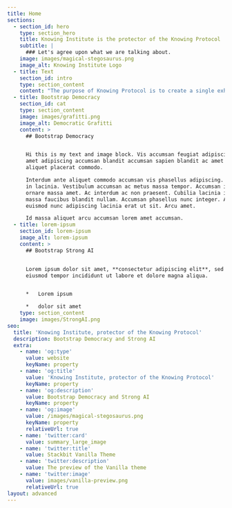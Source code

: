 ```yaml
---
title: Home
sections:
  - section_id: hero
    type: section_hero
    title: Knowing Institute is the protector of the Knowing Protocol
    subtitle: |
      ### Let's agree upon what we are talking about.
    image: images/magical-stegosaurus.png
    image_alt: Knowing Institute Logo
  - title: Text
    section_id: intro
    type: section_content
    content: "The purpose of Knowing Protocol is to create a single exhaustive framework to represent individual and collective sense-making, accumulate knowledge, and enable transfer information effectively between humans and machines.\_\n\nKnowing Institute protects the protocol and coordinates the development the content. \n\n### What is it for?\n\nThere are two main areas where the protocol can be used, and we estimate the number of applications will increase tremendously in the coming years. \n"
  - title: Bootstrap Democracy
    section_id: cat
    type: section_content
    image: images/grafitti.png
    image_alt: Democratic Grafitti
    content: >
      ## Bootstrap Democracy


      Hi this is my text and image block. Vis accumsan feugiat adipiscing nisl
      amet adipiscing accumsan blandit accumsan sapien blandit ac amet faucibus
      aliquet placerat commodo.

      Interdum ante aliquet commodo accumsan vis phasellus adipiscing. Ornare a
      in lacinia. Vestibulum accumsan ac metus massa tempor. Accumsan in lacinia
      ornare massa amet. Ac interdum ac non praesent. Cubilia lacinia interdum
      massa faucibus blandit nullam. Accumsan phasellus nunc integer. Accumsan
      euismod nunc adipiscing lacinia erat ut sit. Arcu amet.

      Id massa aliquet arcu accumsan lorem amet accumsan.
  - title: lorem-ipsum
    section_id: lorem-ipsum
    image_alt: lorem-ipsum
    content: >
      ## Bootstrap Strong AI


      Lorem ipsum dolor sit amet, **consectetur adipiscing elit**, sed do
      eiusmod tempor incididunt ut labore et dolore magna aliqua.


      *   Lorem ipsum

      *   dolor sit amet
    type: section_content
    image: images/StrongAI.png
seo:
  title: 'Knowing Institute, protector of the Knowing Protocol'
  description: Bootstrap Democracy and Strong AI
  extra:
    - name: 'og:type'
      value: website
      keyName: property
    - name: 'og:title'
      value: 'Knowing Institute, protector of the Knowing Protocol'
      keyName: property
    - name: 'og:description'
      value: Bootstrap Democracy and Strong AI
      keyName: property
    - name: 'og:image'
      value: /images/magical-stegosaurus.png
      keyName: property
      relativeUrl: true
    - name: 'twitter:card'
      value: summary_large_image
    - name: 'twitter:title'
      value: Stackbit Vanilla Theme
    - name: 'twitter:description'
      value: The preview of the Vanilla theme
    - name: 'twitter:image'
      value: images/vanilla-preview.png
      relativeUrl: true
layout: advanced
---
```

